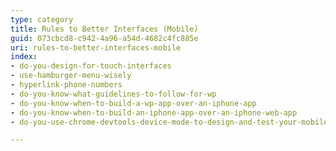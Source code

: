```yaml
---
type: category
title: Rules to Better Interfaces (Mobile)
guid: 073cbcd8-c942-4a96-a54d-4682c4fc885e
uri: rules-to-better-interfaces-mobile
index:
- do-you-design-for-touch-interfaces
- use-hamburger-menu-wisely
- hyperlink-phone-numbers
- do-you-know-what-guidelines-to-follow-for-wp
- do-you-know-when-to-build-a-wp-app-over-an-iphone-app
- do-you-know-when-to-build-an-iphone-app-over-an-iphone-web-app
- do-you-use-chrome-devtools-device-mode-to-design-and-test-your-mobile-views

---
```

 

